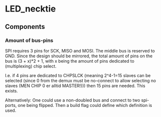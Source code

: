 # LED_necktie


## Components

### Amount of bus-pins
SPI requires 3 pins for SCK, MISO and MOSI. The middle bus is reserved to GND. Since the design should be mirrored, the total amount of pins on the bus is (3 + x)*2 + 1, with x being the amount of pins dedicated to (multiplexing) chip select.

I.e. if 4 pins are dedicated to CHPSLCK (meaning 2^4-1=15 slaves can be selected (since 0 from the demux must be no-connect to allow selecting no slaves (MEN CHIP 0 er alltid MASTER!))) then 15 pins are needed. This exists.

Alternatively: One could use a non-doubled bus and connect to two spi-ports, one being flipped. Then a build flag could define which definition is used.

